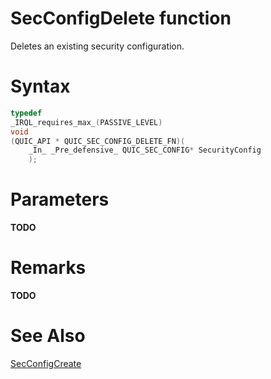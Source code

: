 SecConfigDelete function
======

Deletes an existing security configuration.

# Syntax

```C
typedef
_IRQL_requires_max_(PASSIVE_LEVEL)
void
(QUIC_API * QUIC_SEC_CONFIG_DELETE_FN)(
    _In_ _Pre_defensive_ QUIC_SEC_CONFIG* SecurityConfig
    );
```

# Parameters

**TODO**

# Remarks

**TODO**

# See Also

[SecConfigCreate](SecConfigCreate.md)<br>
